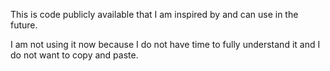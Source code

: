 This is code publicly available that I am inspired by and can use in the future.

I am not using it now because I do not have time to fully understand it and I do not want to copy and paste.
